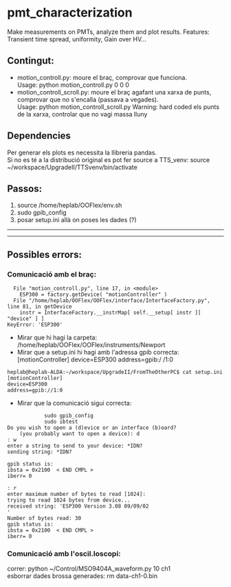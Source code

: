 # pmt_characterization
Make measurements on PMTs, analyze them and plot results. Features: Transient time spread, uniformity, Gain over HV...

## Contingut:
* motion_controll.py: moure el braç, comprovar que funciona.  
Usage: python motion_controll.py 0 0 0  
* motion_controll_scroll.py: moure el braç agafant una xarxa de punts, comprovar que no s'encalla (passava a vegades).  
Usage: python motion_controll_scroll.py
  Warning: hard coded els punts de la xarxa, controlar que no vagi massa lluny  

## Dependencies
Per generar els plots es necessita la llibreria pandas.  
Si no es té a la distribució original es pot fer source a TTS_venv: source ~/workspace/UpgradeII/TTSvenv/bin/activate  

## Passos:
1. source /home/heplab/OOFlex/env.sh
2. sudo gpib_config
3. posar setup.ini allà on poses les dades (?)


--------------------------------------------------------
--------------------------------------------------------

## Possibles errors:

### Comunicació amb el braç:
```
  File "motion_controll.py", line 17, in <module>  
    ESP300 = factory.getDevice( "motionController" )  
  File "/home/heplab/OOFlex/OOFlex/interface/InterfaceFactory.py", line 81, in getDevice  
    instr = InterfaceFactory.__instrMap[ self.__setup[ instr ][ "device" ] ]  
KeyError: 'ESP300'  
```

* Mirar que hi hagi la carpeta: /home/heplab/OOFlex/OOFlex/instruments/Newport  
* Mirar que a setup.ini hi hagi amb l'adressa gpib correcta: [motionController] device=ESP300 address=gpib:/  /1:0  

```
heplab@heplab-ALDA:~/workspace/UpgradeII/FromTheOtherPC$ cat setup.ini  
[motionController]  
device=ESP300  
address=gpib://1:0  
```

* Mirar que la comunicació sigui correcta:  
```
			sudo gpib_config  
			sudo ibtest  
Do you wish to open a (d)evice or an interface (b)oard?  
	(you probably want to open a device): d  
: w      
enter a string to send to your device: *IDN?  
sending string: *IDN?  

gpib status is:  
ibsta = 0x2100  < END CMPL >  
iberr= 0  

: r  
enter maximum number of bytes to read [1024]:  
trying to read 1024 bytes from device...  
received string: 'ESP300 Version 3.08 09/09/02  
'  
Number of bytes read: 30  
gpib status is:  
ibsta = 0x2100  < END CMPL >  
iberr= 0  
```



### Comunicació amb l'oscil.loscopi:
correr: python ~/Control/MSO9404A_waveform.py 10 ch1  
esborrar dades brossa generades: rm data-ch1-0.bin  
